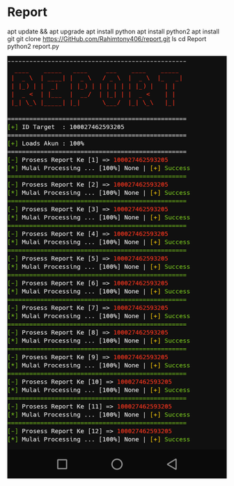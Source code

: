 # Report
apt update && apt upgrade
apt install python
apt install python2
apt install git
git clone https://GitHub.com/Rahimtony406/report.git
ls
cd Report
python2 report.py


<Img src="Report.png">








